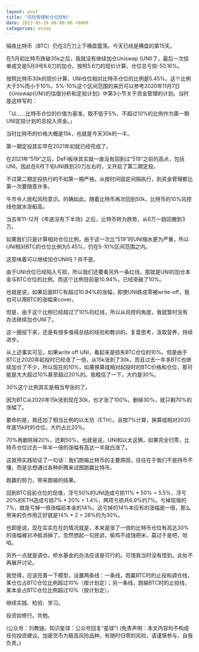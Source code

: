 ```yaml
---
layout: post
title: "风险管理和仓位控制"
date: 2022-05-26 08:00:00 +0800
categories: essay
---
```


隔夜比特币（BTC）仍在3万刀上下横盘震荡。今天已经是横盘的第15天。

在5月初比特币跌破35k之后，我就没有继续加仓Uniswap (UNI)了。最后一次挂单成交是5月9号6.6刀的加仓。按照5.6刀的现价计算，仓位总亏损-50.16%。

按照比特币30k的现价计算，UNI仓位相对比特币仓位的比例是5.45%。这个比例大于5%而小于10%。5%-10%这个区间范围的来历可以参考2020年11月7日《Uniswap(UNI)的估值分析和定投计划》中第3小节关于资金管理的计划。当时是这样写的：

「以……比特币仓位的价值为基准，取不低于5%、不超过10%的比例作为第一期UNI定投计划的总投入资金。」

当时比特币的价格大概是15k，也就是今天30k的一半。

第一期定投其实早在2021年初就已经完成了。

在2021年“519”之后，DeFi板块其实就一直没有回到过“519”之前的高点，包括UNI。因此在6月下旬UNI跌到20刀左右时，又开启了第二期定投。

不过第二期定投执行的不如第一期严格。从按时间固定间隔执行，到资金管理都比第一次要随意许多。

牛市令人放松风险意识。的确如此。随着比特币再次回到50k，比特币的10%风控线也就水涨船高。

当去年11-12月《年底没有下半场》之后，比特币转为跌势，从6万一路回撤到3万。

如果我们只是计算相对仓位比例，由于这一次比“519”时UNI缩水更为严重，所以UNI相对BTC的仓位比例为5.45%，仍在5-10%区间范围之内。

这意味着可以继续加仓UNI吗？并不是。

由于UNI仓位已经陷入亏损，所以我们还要看另外一条红线，那就是UNI的加仓本金与BTC仓位的比例。而这个比例目前是10.94%，已经突破了10%。

也就是说，如果后面BTC有超过10.94%的涨幅，即使UNI跌成零被write-off，我也可以用BTC的涨幅来cover。

但是，由于这个比例已经超过了10%的红线，所以从风控的角度，我就暂时没有办法继续加仓UNI了。

这一圈投下来，还是有很多值得总结的经验和教训的。复盘思考，汲取营养，持续进步。

从上述事实可见，如果write off UNI，看起来是损失BTC仓位的10%。但是由于BTC比2020年起投时已经涨了一倍，从15k涨到了30k，而且过去一年多BTC也继续加仓了不少，所以现在的10%，如果换算成相对起投时的BTC价格和仓位，那可能是大大超过10%甚至超过20%的。我粗估了一下，大约是30%。

30%这个比例其实是相当夸张的了。

因为BTC从2020年15k涨到现在30k，也才涨了100%。删掉30%，就只剩70%的涨幅了。

要命的是，我还加了相当比例的以太坊（ETH）。且按7%计算，换算成相对2020年底15k时的仓位，大约占比20%。

70%再删除掉20%，还剩50%。也就是说，UNI和以太这俩，如果完全归零，比特币仓位过去一年半一倍的涨幅有高达一半就白涨了。

这就用实践验证了一句话：我们跑输比特币的主要原因，往往在于我们不是持币不懂，而是总想通过各种折腾来试图跑赢比特币。

跑赢的努力，带来跑输的结果。

回到BTC目前仓位的现值，浮亏50%的UNI造成亏损11% * 50% = 5.5%，浮亏20%的ETH造成亏损7% * 20% = 1.4%，两项亏损共6.9%约7%。亏掉现值的7%，就是亏掉一倍涨幅前本金的14%。这亏掉的14%本应有的涨幅是一倍，那么带来的负作用正好就是14% * 2 = 28%约为30%。

也即是说，现在实实在在的情况就是，本来是涨了一倍的比特币仓位有高达30%的涨幅被对冲抵消掉了。​忽然想起一句民谚，偷鸡不成蚀把米，莫过于是吧，哈哈。

另外一点就是调仓。桥水基金的办法应该是可行的。可惜我当时没有悟到。此处不再展开讨论。

我觉得，应该完善一下模型，设置两条线：一条线，跑赢BTC时的止投和调仓线，某仓位占BTC仓位比例超过10%（按计划定）；另一条线，跑输BTC时的止投线，某本金占BTC仓位比例超过10%（按计划定）。

继续实践、检验、学习。

投资如修行。共勉。

(公众号：刘教链。知识星球：公众号回复“星球”)
(免责声明：本文内容均不构成任何投资建议。加密货币为极高风险品种，有随时归零的风险，请谨慎参与，自我负责。)